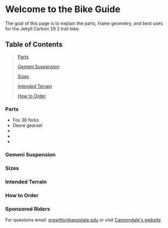# **Welcome to the Bike Guide**
The goal of this page is to explain the parts, frame geometry, and best uses for the Jekyll Carbon 29 2 trail bike. 

## Table of Contents
> [Parts](#parts)
> 
> [Gemeni Suspension](#gemeni-suspension)
> 
> [Sizes](#sizes)
>
> [Intended Terrain](#intended-terrain)
>
> [How to Order](#how-to-order)

### Parts
* Fox 36 forks
* Deore gearset
*
*
*


### Gemeni Suspension





### Sizes





### Intended Terrain

### How to Order



### Sponsored Riders





For questions email: <prewittsr@appstate.edu>
or visit [Cannondale's website](https://www.cannondale.com/en-it/bikes/mountain/trail-bikes/jekyll/jekyll-carbon-29-2?sku=c21200m10sm)
